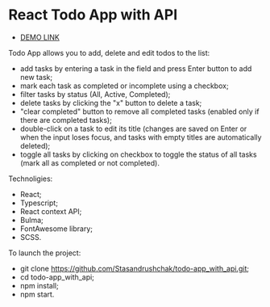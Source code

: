 # React Todo App with API

- [DEMO LINK](https://Stasandrushchak.github.io/todo-app_with_api/)

Todo App allows you to add, delete and edit todos to the list:

- add tasks by entering a task in the field and press Enter button to add new task;
- mark each task as completed or incomplete using a checkbox;
- filter tasks by status (All, Active, Completed);
- delete tasks  by clicking the "x" button to delete a task;
- "clear completed" button to remove all completed tasks (enabled only if there are completed tasks);
- double-click on a task to edit its title (changes are saved on Enter or when the input loses focus, and tasks with empty titles are automatically deleted);
- toggle all tasks by clicking on checkbox to toggle the status of all tasks (mark all as completed or not completed).

Technoligies:

- React;
- Typescript;
- React context API;
- Bulma;
- FontAwesome library;
- SCSS.

To launch the project:

- git clone https://github.com/Stasandrushchak/todo-app_with_api.git;
- cd todo-app_with_api;
- npm install;
- npm start.